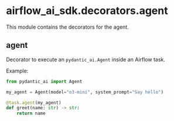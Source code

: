 # airflow_ai_sdk.decorators.agent

This module contains the decorators for the agent.

## agent

Decorator to execute an `pydantic_ai.Agent` inside an Airflow task.

Example:

```python
from pydantic_ai import Agent

my_agent = Agent(model="o3-mini", system_prompt="Say hello")

@task.agent(my_agent)
def greet(name: str) -> str:
    return name
```
